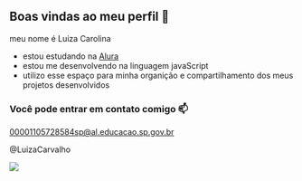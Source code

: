 ## Boas vindas ao meu perfil 🐅

meu nome é Luiza Carolina 

- estou estudando na [Alura](https://www.alura.com.br)
- estou me desenvolvendo na linguagem javaScript
- utilizo esse espaço para minha organição e compartilhamento dos meus projetos desenvolvidos

###  Você pode entrar em contato comigo 📫

00001105728584sp@al.educacao.sp.gov.br  

@LuizaCarvalho 

![](https://media1.tenor.com/m/_irU8oUff_IAAAAC/anya-anya-forger.gif)






